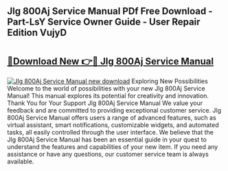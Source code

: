 ## Jlg 800Aj Service Manual PDf Free Download - Part-LsY Service Owner Guide - User Repair Edition VujyD

# <h2><a href="http://bc1492.oget.top/?id=Jlg+800Aj+Service+Manual">🔗Download New 👉🔴 Jlg 800Aj Service Manual</a></h2>

[![Jlg 800Aj Service Manual new download](https://i.imgur.com/5g1atiW.png)](http://bc1492.oget.top/?id=Jlg+800Aj+Service+Manual)
Exploring New Possibilities Welcome to the world of possibilities with your new Jlg 800Aj Service Manual! This manual explores its potential for creativity and innovation. Thank You for Your Support Jlg 800Aj Service Manual We value your feedback and are committed to providing exceptional customer service. Jlg 800Aj Service Manual offers users a range of advanced features, such as virtual assistant, smart notifications, customizable widgets, and automated tasks, all easily controlled through the user interface. We believe that the Jlg 800Aj Service Manual has been an essential guide in your quest to understand the features and capabilities of your new item. If you need any assistance or have any questions, our customer service team is always available.

